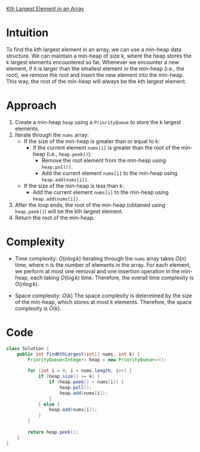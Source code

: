 [Kth Largest Element in an Array](https://leetcode.com/problems/kth-largest-element-in-an-array/description/)

# Intuition
To find the kth largest element in an array, we can use a min-heap data structure. We can maintain a min-heap of size k, where the heap stores the k largest elements encountered so far. Whenever we encounter a new element, if it is larger than the smallest element in the min-heap (i.e., the root), we remove the root and insert the new element into the min-heap. This way, the root of the min-heap will always be the kth largest element.

# Approach
1. Create a min-heap `heap` using a `PriorityQueue` to store the k largest elements.
2. Iterate through the `nums` array:
   - If the size of the min-heap is greater than or equal to k:
     - If the current element `nums[i]` is greater than the root of the min-heap (i.e., `heap.peek()`):
       - Remove the root element from the min-heap using `heap.poll()`.
       - Add the current element `nums[i]` to the min-heap using `heap.add(nums[i])`.
   - If the size of the min-heap is less than k:
     - Add the current element `nums[i]` to the min-heap using `heap.add(nums[i])`.
3. After the loop ends, the root of the min-heap (obtained using `heap.peek()`) will be the kth largest element.
4. Return the root of the min-heap.

# Complexity
- Time complexity: $O(n \log k)$
Iterating through the `nums` array takes $O(n)$ time, where n is the number of elements in the array. For each element, we perform at most one removal and one insertion operation in the min-heap, each taking $O(\log k)$ time. Therefore, the overall time complexity is $O(n \log k)$.

* Space complexity: $O(k)$
The space complexity is determined by the size of the min-heap, which stores at most k elements. Therefore, the space complexity is $O(k)$.

# Code
```java
class Solution {
    public int findKthLargest(int[] nums, int k) {
        PriorityQueue<Integer> heap = new PriorityQueue<>();
        
        for (int i = 0; i < nums.length; i++) {
            if (heap.size() >= k) {
                if (heap.peek() < nums[i]) {
                    heap.poll();
                    heap.add(nums[i]);
                }
            } else {
                heap.add(nums[i]);
            }
        }
        
        return heap.peek();
    }
}
```
